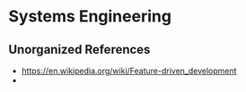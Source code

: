 # Systems Engineering

## Unorganized References
- https://en.wikipedia.org/wiki/Feature-driven_development
- 
